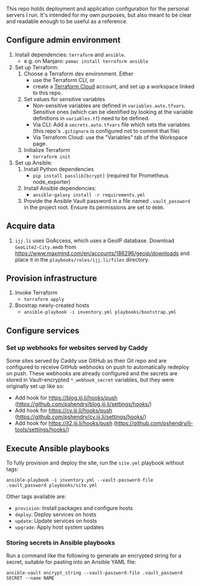 This repo holds deployment and application configuration for the personal servers I run. It's intended for my own
purposes, but also meant to be clear and readable enough to be useful as a reference.

## Configure admin environment

1. Install dependencies: `terraform` and `ansible`.
   - e.g. on Manjaro: `pamac install terraform ansible`
1. Set up Terraform:
   1. Choose a Terraform dev environment. Either
      - use the Terraform CLI, or
      - create a [Terraform Cloud](https://app.terraform.io) account, and set up a workspace linked to this repo.
   1. Set values for sensitive variables
      - Non-sensitive variables are defined in `variables.auto.tfvars`. Sensitive ones (which can be identified by looking
        at the variable definitions in `variables.tf`) need to be defined.
      - Via CLI: Add a `secrets.auto.tfvars` file which sets the variables (this repo's `.gitignore` is configured not to
        commit that file)
      - Via Terraform Cloud: use the "Variables" tab of the Workspace page.
   1. Initialize Terraform
      - `terraform init`
1. Set up Ansible:
   1. Install Python dependencies
      - `pip install passlib[bcrypt]` (required for Prometheus node_exporter)
   1. Install Ansible dependencies:
      - `ansible-galaxy install -r requirements.yml`
   1. Provide the Ansible Vault password in a file named `.vault_password` in the project root. Ensure its permissions
      are set to `0600`.

## Acquire data

1. `ijj.li` uses GoAccess, which uses a GeoIP database. Download `GeoLite2-City.mmdb` from
   https://www.maxmind.com/en/accounts/186296/geoip/downloads and place it in the
   `playbooks/roles/ijj.li/files` directory.

## Provision infrastructure

1. Invoke Terraform
   - `terraform apply`
1. Boostrap newly-created hosts
   - `ansible-playbook -i inventory.yml playbooks/bootstrap.yml`

## Configure services

### Set up webhooks for websites served by Caddy

Some sites served by Caddy use GitHub as their Git repo and are configured to receive GitHub webhooks on push to
automatically redeploy on push. These webhooks are already configured and the secrets are stored in Vault-encrypted
`*_webhook_secret` variables, but they were originally set up like so:

- Add hook for https://blog.ijj.li/hooks/push (https://github.com/pshendry/blog.ijj.li/settings/hooks/)
- Add hook for https://cv.ijj.li/hooks/push (https://github.com/pshendry/cv.ijj.li/settings/hooks/)
- Add hook for https://il2.ijj.li/hooks/push (https://github.com/pshendry/il-tools/settings/hooks/)

## Execute Ansible playbooks

To fully provision and deploy the site, run the `site.yml` playbook without tags:

```
ansible-playbook -i inventory.yml --vault-password-file .vault_password playbooks/site.yml
```

Other tags available are:

- `provision`: Install packages and configure hosts
- `deploy`: Deploy services on hosts
- `update`: Update services on hosts
- `upgrade`: Apply host system updates

### Storing secrets in Ansible playbooks

Run a command like the following to generate an encrypted string for a secret, suitable for pasting into an Ansible
YAML file:

```
ansible-vault encrypt_string --vault-password-file .vault_password SECRET --name NAME
```
